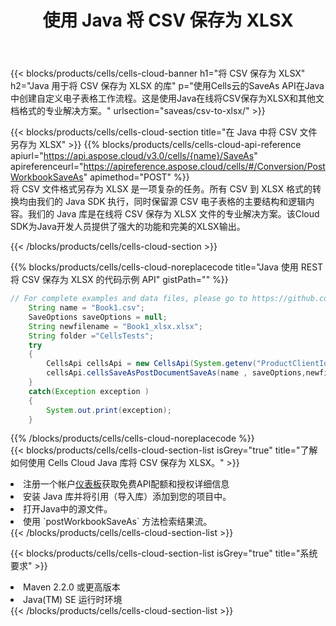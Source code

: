 ﻿---
title: 使用 Java 将 CSV 保存为 XLSX
description: 利用Aspose.Cells Cloud SDK for Java将CSV格式文件保存为XLSX格式文件。
kwords: Excel, Save CSV as XLSX, REST, Java
howto: How to save CSV as XLSX using Aspose.Cells Cloud Java library.
---
{{< blocks/products/cells/cells-cloud-banner h1="将 CSV 保存为 XLSX" h2="Java 用于将 CSV 保存为 XLSX 的库" p="使用Cells云的SaveAs API在Java中创建自定义电子表格工作流程。这是使用Java在线将CSV保存为XLSX和其他文档格式的专业解决方案。" urlsection="saveas/csv-to-xlsx/" >}}

{{< blocks/products/cells/cells-cloud-section title="在 Java 中将 CSV 文件另存为 XLSX" >}}
{{% blocks/products/cells/cells-cloud-api-reference apiurl="https://api.aspose.cloud/v3.0/cells/{name}/SaveAs" apireferenceurl="https://apireference.aspose.cloud/cells/#/Conversion/PostWorkbookSaveAs" apimethod="POST" %}}
<br/>
将 CSV 文件格式另存为 XLSX 是一项复杂的任务。所有 CSV 到 XLSX 格式的转换均由我们的 Java SDK 执行，同时保留源 CSV 电子表格的主要结构和逻辑内容。我们的 Java 库是在线将 CSV 保存为 XLSX 文件的专业解决方案。该Cloud SDK为Java开发人员提供了强大的功能和完美的XLSX输出。

{{< /blocks/products/cells/cells-cloud-section >}}

{{% blocks/products/cells/cells-cloud-noreplacecode title="Java 使用 REST 将 CSV 保存为 XLSX 的代码示例 API" gistPath="" %}}
  
```java
// For complete examples and data files, please go to https://github.com/aspose-cells-cloud/aspose-cells-cloud-java/
    String name = "Book1.csv";
    SaveOptions saveOptions = null;
    String newfilename = "Book1_xlsx.xlsx";
    String folder ="CellsTests";
    try 
    {
        CellsApi cellsApi = new CellsApi(System.getenv("ProductClientId"), System.getenv("ProductClientSecret"));
        cellsApi.cellsSaveAsPostDocumentSaveAs(name , saveOptions,newfilename,false,false,folder,null,null,null,true);                       
    }
    catch(Exception exception )
    {
        System.out.print(exception);
    }
```
  
{{% /blocks/products/cells/cells-cloud-noreplacecode %}}
<br/>
{{< blocks/products/cells/cells-cloud-section-list isGrey="true" title="了解如何使用 Cells Cloud Java 库将 CSV 保存为 XLSX。" >}}
<li>注册一个帐户<a href="https://dashboard.aspose.cloud/">仪表板</a>获取免费API配额和授权详细信息</li>
<li>安装 Java 库并将引用（导入库）添加到您的项目中。</li>
<li>打开Java中的源文件。</li>
<li>使用 `postWorkbookSaveAs` 方法检索结果流。</li>
{{< /blocks/products/cells/cells-cloud-section-list >}}

{{< blocks/products/cells/cells-cloud-section-list isGrey="true" title="系统要求" >}}
<li>Maven 2.2.0 或更高版本</li>
<li>Java(TM) SE 运行时环境</li>
{{< /blocks/products/cells/cells-cloud-section-list >}}
